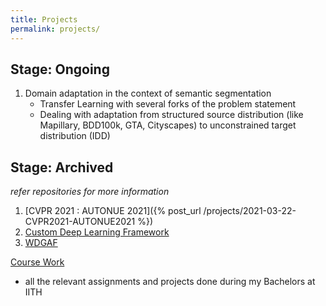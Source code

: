 ```yaml
---
title: Projects
permalink: projects/
---
```


## Stage: Ongoing

1. Domain adaptation in the context of semantic segmentation
    - Transfer Learning with several forks of the problem statement
    - Dealing with adaptation from structured source distribution (like Mapillary, BDD100k, GTA, Cityscapes) to unconstrained target distribution (IDD)

## Stage: Archived

_refer repositories for more information_

 1. [CVPR 2021 : AUTONUE 2021]({% post_url /projects/2021-03-22-CVPR2021-AUTONUE2021 %})
 2. [Custom Deep Learning Framework](https://github.com/rajp152k/cust_dl_lib)
 3. [WDGAF](https://github.com/rajp152k/Compilers-II)

[Course Work](https://github.com/rajp152k/coursework_IITH)

 - all the relevant assignments and projects done during my Bachelors at IITH

